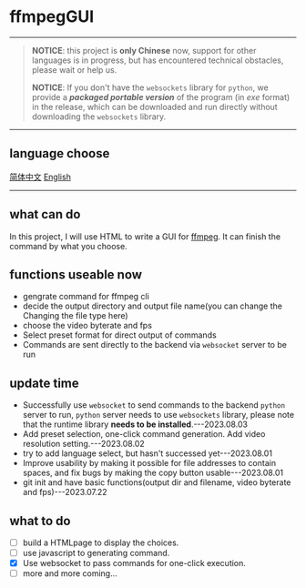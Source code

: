 # ffmpegGUI

---

> **NOTICE**: this project is **only Chinese** now, support for other languages is in progress, but has encountered technical obstacles, please wait or help us.
> 
> **NOTICE**: If you don't have the `websockets` library for `python`, we provide a ***packaged portable version*** of the program (in *exe* format) in the release, which can be downloaded and run directly without downloading the `websockets` library.

---

## language choose
[简体中文](README_zh.md) [English](README.md)  

---

## what can do
In this project, I will use HTML to write a GUI for [ffmpeg](https:\\ffmpeg.org). It can finish the command by what you choose.  

## functions useable now
- gengrate command for ffmpeg cli
- decide the output directory and output file name(you can change the Changing the file type here)
- choose the video byterate and fps
- Select preset format for direct output of commands
- Commands are sent directly to the backend via `websocket` server to be run

## update time
- Successfully use `websocket` to send commands to the backend `python` server to run, `python` server needs to use `websockets` library, please note that the runtime library **needs to be installed**.---2023.08.03
- Add preset selection, one-click command generation. Add video resolution setting.---2023.08.02
- try to add language select, but hasn't successed yet---2023.08.01
- Improve usability by making it possible for file addresses to contain spaces, and fix bugs by making the copy button usable---2023.08.01
- git init and have basic functions(output dir and filename, video byterate and fps)---2023.07.22

## what to do
- [ ] build a HTMLpage to display the choices.  
- [ ] use javascript to generating command.  
- [x] Use websocket to pass commands for one-click execution.  
- [ ] more and more coming...  